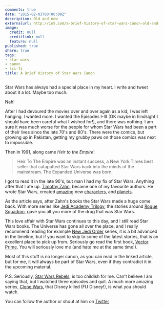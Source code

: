 ```yaml
---
comments: true
date: "2015-02-03T00:00:00Z"
description: Old and new
externalurl: http://io9.com/a-brief-history-of-star-wars-canon-old-and-new-1683320381
image:
  credit: null
  creditlink: null
  feature: null
published: true
share: true
tags:
- star wars
- canon
- sci-fi
title: A Brief History of Star Wars Canon
---
```


Star Wars has always had a special place in my heart. I write and tweet about it a lot. Maybe too much. 

Nah!

After I had devoured the movies over and over again as a kid, I was left hanging. I wanted more. I wanted the Episodes I-III (OK maybe in hindsight I should have been careful what I wished for!), and there was nothing. I am sure it was much worse for the people for whom Star Wars had been a part of their lives since the late 70's and 80's. There were the comics, but growing up in Pakistan, getting my grubby paws on those comics was next to impossible.

Then in 1991, along came *Heir to the Empire*!

> Heir To The Empire was an instant success, a New York Times best seller that catapulted Star Wars back into the minds of the mainstream. The Expanded Universe was born.

I got to read it in the late 90's, but man I had my fix of Star Wars. Anything after that I ate up. [Timothy Zahn](http://en.wikipedia.org/wiki/Timothy_Zahn), became one of my favourite authors. He wrote Star Wars, created [amazing](http://en.wikipedia.org/wiki/Grand_Admiral_Thrawn) new [characters](http://en.wikipedia.org/wiki/Mara_Jade), and [planets](http://en.wikipedia.org/wiki/Coruscant).

As the article says, after Zahn's books the Star Wars made a huge come back. With more series like [Jedi Academy Trilogy](http://en.wikipedia.org/wiki/The_Jedi_Academy_trilogy), the stories around [Rogue Squadron](http://en.wikipedia.org/wiki/Star_Wars:_X-wing_%28book_series%29), gave you all you more of the drug that was Star Wars.

This love affair with Star Wars continues to this day, and I still read Star Wars books. The Universe has gone all over the place, and I really recommend reading for example [New Jedi Order](http://en.wikipedia.org/wiki/The_New_Jedi_Order) series, it is a bit advanced in the timeline, but if you want to skip to some of the latest stories, that is an excellent place to pick up from. Seriously go read the first book, [Vector Prime](http://en.wikipedia.org/wiki/Vector_Prime). You will seriously love me (and hate me at the same time!).

Most of this stuff is no longer canon, as you can read in the linked article, but for me, it will always be part of Star Wars, even if they contradict it in the upcoming material.

P.S. Seriously, [Star Wars Rebels](http://en.wikipedia.org/wiki/Star_Wars_Rebels), is too childish for me. Can't believe I am saying that, but I watched three episodes and quit. A much more amazing series, [Clone Wars](http://en.wikipedia.org/wiki/Star_Wars:_The_Clone_Wars_%282008_TV_series%29), that Disney killed (FU Disney!), is what you should watch.

You can follow the author or shout at him on [Twitter](https://twitter.com/abijango)
